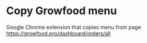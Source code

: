 # Copy Growfood menu
Google Сhrome еxtension that copies menu from page https://growfood.pro/dashboard/orders/all
